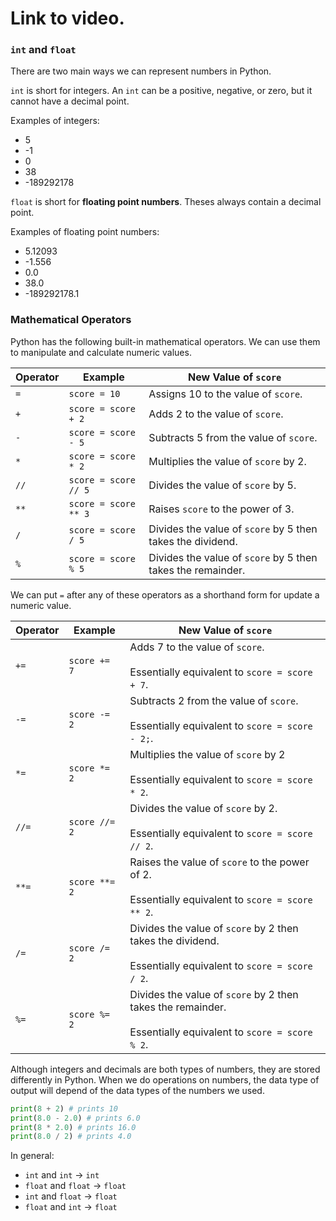 # Link to video.

### `int` and `float`

There are two main ways we can represent numbers in Python.

`int` is short for integers. An `int` can be a positive, negative, or zero, but it cannot have a decimal point.

Examples of integers: 
* 5
* -1
* 0
* 38
* -189292178

`float` is short for **floating point numbers**. Theses always contain a decimal point.

Examples of floating point numbers: 
* 5.12093
* -1.556
* 0.0
* 38.0
* -189292178.1

### Mathematical Operators

Python has the following built-in mathematical operators. We can use them to manipulate and calculate numeric values.

| Operator | Example | New Value of `score` |
| --- | --- | --- |
| `=` | `score = 10` | Assigns 10 to the value of `score`. |
| `+`  | `score = score + 2` | Adds 2 to the value of `score`. |
| `-`  | `score = score - 5` | Subtracts 5 from the value of `score`. |
| `*` | `score = score * 2` | Multiplies the value of `score` by 2. |
| `//` | `score = score // 5` | Divides the value of `score` by 5. |
| `**` | `score = score ** 3` | Raises `score` to the power of 3. |
| `/`  | `score = score / 5` | Divides the value of `score` by 5 then takes the dividend. |
| `%` | `score = score % 5` | Divides the value of `score` by 5 then takes the remainder. |

We can put `=` after any of these operators as a shorthand form for update a numeric value.

| Operator | Example | New Value of `score` |
| --- | --- | --- |
| `+=` | `score += 7` | Adds 7 to the value of `score`.<br><br/>Essentially equivalent to `score = score + 7`. |
| `-=` | `score -= 2` | Subtracts 2 from the value of `score`.<br><br/>Essentially equivalent to `score = score - 2;`. |
| `*=` | `score *= 2` | Multiplies the value of `score` by 2<br><br/> Essentially equivalent to `score = score * 2`. |
| `//=` | `score //= 2` | Divides the value of `score` by 2.<br><br/>Essentially equivalent to `score = score // 2`. |
| `**=` | `score **= 2` | Raises the value of `score` to the power of 2.<br><br/>Essentially equivalent to `score = score ** 2`. |
| `/=` | `score /= 2` | Divides the value of `score` by 2 then takes the dividend.<br><br/>Essentially equivalent to `score = score / 2`. |
| `%=` | `score %= 2` | Divides the value of `score` by 2 then takes the remainder.<br><br/>Essentially equivalent to `score = score % 2`. |

Although integers and decimals are both types of numbers, they are stored differently in Python. When we do operations on numbers, the data type of output will depend of the data types of the numbers we used.

```python
print(8 + 2) # prints 10
print(8.0 - 2.0) # prints 6.0
print(8 * 2.0) # prints 16.0
print(8.0 / 2) # prints 4.0
```

In general:
* `int` and `int` → `int`
* `float` and `float` → `float`
* `int` and `float` → `float`
* `float` and `int` → `float`
